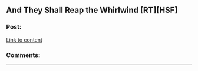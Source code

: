 ## And They Shall Reap the Whirlwind [RT][HSF]

### Post:

[Link to content](http://otherhistory.proboards.com/thread/431/shall-reap-whirlwind)

### Comments:

---

